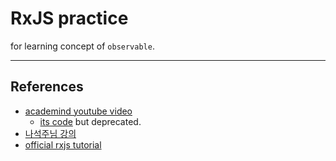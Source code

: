 # RxJS practice 

for learning concept of `observable`.

---

## References

- [academind youtube video](https://www.youtube.com/watch?v=Tux1nhBPl_w)
  - [its code](https://jsfiddle.net/2eefj8Ld/) but deprecated.
- [나석주님 강의](https://www.youtube.com/watch?v=oHF8PEkteq0)
- [official rxjs tutorial](https://rxjs.dev/guide/observable)